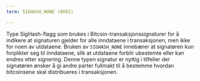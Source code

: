```yaml
---
term: SIGHASH_NONE (0X02)

---
```

Type SigHash-flagg som brukes i Bitcoin-transaksjonssignaturer for å indikere at signaturen gjelder for alle inndataene i transaksjonen, men ikke for noen av utdataene. Bruken av `SIGHASH_NONE` innebærer at signatøren kun forplikter seg til inndataene, slik at utdataene forblir ubestemte eller kan endres etter signering. Denne typen signatur er nyttig i tilfeller der signatøren ønsker å gi andre parter fullmakt til å bestemme hvordan bitcoinsene skal distribueres i transaksjonen.